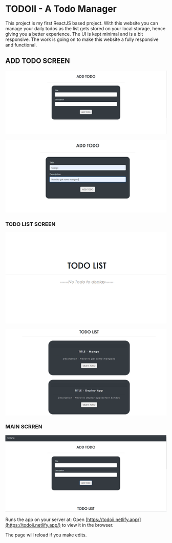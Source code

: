 # TODOII - A Todo Manager

This project is my first ReactJS based project. With this website you can manage your daily todos as the list gets stored on your local storage, hence giving you a better experience. The UI is kept minimal and is a bit responsive. The work is going on to make this website a fully responsive and functional.

## ADD TODO SCREEN
![Add Todo-1](./images/add.png)

![Add Todo-2](./images/add2.png)


### TODO LIST SCREEN 
![Todo-List-1](./images/list1.png)

![Todo-List-2](./images/list2.png)


### MAIN SCRREN 
![Todo](./images/final.png)


Runs the app on your server at: 
Open [https://todoii.netlify.app/](https://todoii.netlify.app/) to view it in the browser.

The page will reload if you make edits. 
